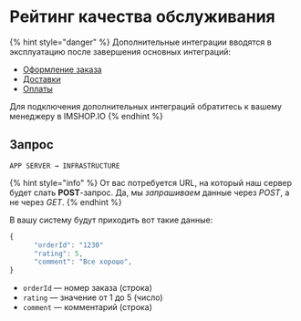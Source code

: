 # Рейтинг качества обслуживания

{% hint style="danger" %}
Дополнительные интеграции вводятся в эксплуатацию после завершения основных интеграций:

* [Оформление заказа](../oformlenie-zakaza.-dostavki-oplaty/order.md)
* [Доставки](../oformlenie-zakaza.-dostavki-oplaty/deliveries.md)
* [Оплаты](../oformlenie-zakaza.-dostavki-oplaty/payments.md)

Для подключения дополнительных интеграций обратитесь к вашему менеджеру в IMSHOP.IO
{% endhint %}

## Запрос

`APP SERVER → INFRASTRUCTURE`

{% hint style="info" %}
От вас потребуется URL, на который наш сервер будет слать **POST**-запрос. Да, мы _запрашиваем_ данные через _POST_, а не через _GET_.
{% endhint %}

В вашу систему будут приходить вот такие данные:

```javascript
{
      "orderId": "1230"
      "rating": 5,
      "comment": "Все хорошо",
}
```

* `orderId` — номер заказа (строка)
* `rating` — значение от 1 до 5 (число)
* `comment` — комментарий (строка)
